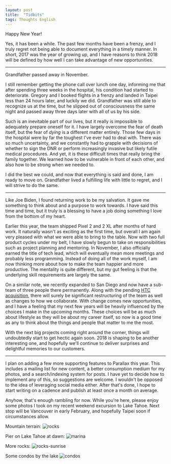 ```yaml
---
layout: post
title:  "Tidbits"
tags: Thoughts English
---
```


Happy New Year!

Yes, it has been a while. The past few months have been a frenzy, and I truly regret not being able to document everything in a timely manner. In short, 2017 was the year of growing up, and I have reasons to think 2018 will be defined by how well I can take advantage of new opportunities.

<!--endexcerpt-->

<hr>

Grandfather passed away in November.

I still remember getting the phone call over lunch one day, informing me that after spending three weeks in the hospital, his condition had started to deteriorate. Gregory and I booked flights in a frenzy and landed in Taipei less than 24 hours later, and luckily we did. Grandfather was still able to recognize us at the time, but he slipped out of consciousness the same night and passed away three days later with all of us by his side.

Such is an inevitable part of our lives, but it really is impossible to adequately prepare oneself for it. I have largely overcome the fear of death itself, but the fear of _dying_ is a different matter entirely. Those few days in the hospital were by far the toughest I've ever had to deal with. There was so much uncertainty, and we constantly had to grapple with decisions of whether to sign the DNR or perform increasingly invasive but likely futile medical procedures. And yet, it is these difficult times that really bring the family together. We learned how to be vulnerable in front of each other, and also how to be strong when we needed to.

I did the best we could, and now that everything is said and done, I am ready to move on. Grandfather lived a fulfilling life with little to regret, and I will strive to do the same.

<hr>

Like Joe Biden, I found returning work to be my salvation. It gave me something to think about and a purpose to work towards. I have said this time and time, but it truly is a blessing to have a job doing something I love from the bottom of my heart.

Earlier this year, the team shipped Pixel 2 and 2 XL after months of hard work. It naturally wasn't as exciting as the first time, but overall I am again very pleased with what we were able to bring to the table. Now with two full product cycles under my belt, I have slowly begun to take on responsibilities such as project planning and mentoring. In November, I also officially earned the title of tech lead, which will eventually mean more meetings and probably less programming. Instead of doing all of the work myself, I am now thinking more about how to make the team happier and more productive. The mentality is quite different, but my gut feeling is that the underlying skill requirements are largely the same.

On a similar note, we recently expanded to San Diego and now have a sub-team of three people there permanently. Along with the pending [HTC acquisition][htc], there will surely be significant restructuring of the team as well as changes to how we collaborate. With change comes new opportunities, and I have a feeling that my next few years will be heavily influenced by the choices I make in the upcoming months. These choices will be as much about lifestyle as they will be about my career itself, so now is a good time as any to think about the things and people that matter to me the most.

With the next big projects coming right around the corner, things will undoubtedly start to get hectic again soon. 2018 is shaping to be another interesting one, and hopefully we'll continue to deliver surprises and delightful memories to our customers.

<hr>

I plan on adding a few more supporting features to Parallax this year. This includes a mailing list for new content, a better consumption medium for my photos, and a search/indexing system for posts. I have yet to decide how to implement any of this, so suggestions are welcome. I wouldn't be opposed to the idea of leveraging social media either. After that's done, I hope to start writing on a cadence and publish at least once a month on average.

Anyhow, that's enough rambling for now. While you're here, please enjoy some photos I took on my recent weekend excursion to Lake Tahoe. Next stop will be Vancouver in early February, and hopefully Taipei soon if circumstances allow.

Mountain terrain:
![rocks](/res/blog/2018-01-21-tidbits/rocks.jpg)

Pier on Lake Tahoe at dawn:
![marina](/res/blog/2018-01-21-tidbits/pier.jpg)

More rocks:
![rocks-sunrise](/res/blog/2018-01-21-tidbits/rocks-sunrise.jpg)

Some condos by the lake
![condos](/res/blog/2018-01-21-tidbits/condos.jpg)

[htc]: https://arstechnica.com/gadgets/2017/09/googlehtc-deal-is-official-google-to-acquire-part-of-htcs-smartphone-team/
